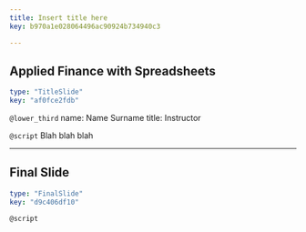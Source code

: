 ```yaml
---
title: Insert title here
key: b970a1e028064496ac90924b734940c3

---
```

## Applied Finance with Spreadsheets

```yaml
type: "TitleSlide"
key: "af0fce2fdb"
```

`@lower_third`
name: Name Surname
title: Instructor


`@script`
Blah blah blah


---
## Final Slide

```yaml
type: "FinalSlide"
key: "d9c406df10"
```

`@script`


